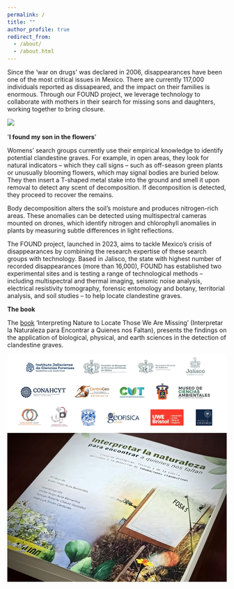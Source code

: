 ```yaml
---
permalink: /
title: ""
author_profile: true
redirect_from: 
  - /about/
  - /about.html
---
```


Since the ‘war on drugs' was declared in 2006, disappearances have been one of the most critical issues in Mexico. There are currently 117,000 individuals reported as dissapeared, and the impact on their families is enormous. Through our FOUND project, we leverage technology to collaborate with mothers in their search for missing sons and daughters, working together to bring closure.

<img width="700" src="https://github.com/FOUND-project/found-project.github.io/blob/master/images/Screenshot%202024-11-11%20at%2014.12.53.png?raw=true">

'**I found my son in the flowers**'

Womens’ search groups currently use their empirical knowledge to identify potential clandestine graves. For example, in open areas, they look for natural indicators – which they call signs – such as off-season green plants or unusually blooming flowers, which may signal bodies are buried below. They then insert a T-shaped metal stake into the ground and smell it upon removal to detect any scent of decomposition. If decomposition is detected, they proceed to recover the remains.

Body decomposition alters the soil’s moisture and produces nitrogen-rich areas. These anomalies can be detected using multispectral cameras mounted on drones, which identify nitrogen and chlorophyll anomalies in plants by measuring subtle differences in light reflections.

The FOUND project, launched in 2023, aims to tackle Mexico’s crisis of disappearances by combining the research expertise of these search groups with technology. Based in Jalisco, the state with highest number of recorded disappearances (more than 16,000), FOUND has established two experimental sites and is testing a range of technological methods – including multispectral and thermal imaging, seismic noise analysis, electrical resistivity tomography, forensic entomology and botany, territorial analysis, and soil studies – to help locate clandestine graves. 

**The book**

The [book](https://www.centrogeo.org.mx/cgeo_archivo/240926_libro-interpretar-la-naturaleza.pdf) ‘Interpreting Nature to Locate Those We Are Missing’ (Interpretar la Naturaleza para Encontrar a Quienes nos Faltan), presents the findings on the application of biological, physical, and earth sciences in the detection of clandestine graves.

<img width="700" src="https://github.com/FOUND-project/found-project.github.io/blob/master/images/1727361199015.jpg?raw=true">
